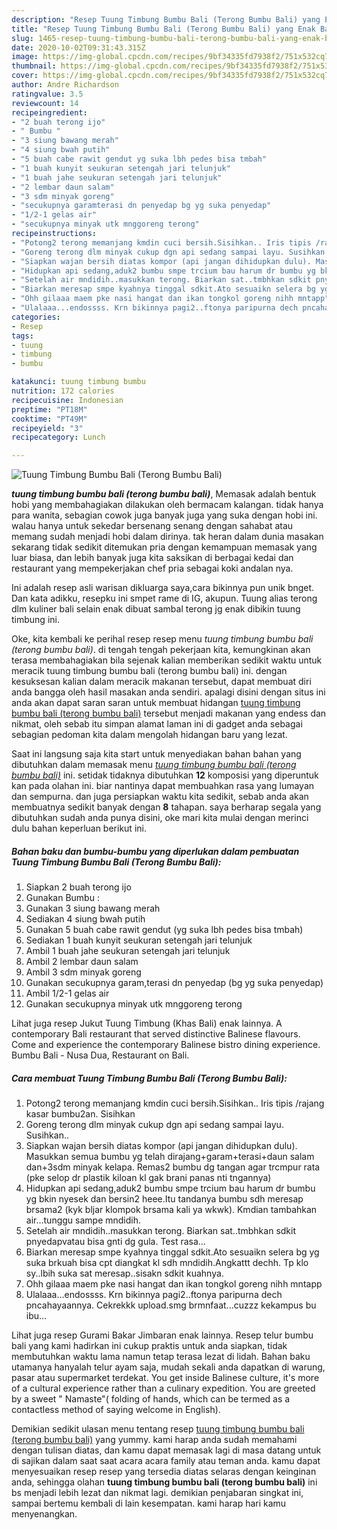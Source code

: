 ```yaml
---
description: "Resep Tuung Timbung Bumbu Bali (Terong Bumbu Bali) yang Enak Banget"
title: "Resep Tuung Timbung Bumbu Bali (Terong Bumbu Bali) yang Enak Banget"
slug: 1465-resep-tuung-timbung-bumbu-bali-terong-bumbu-bali-yang-enak-banget
date: 2020-10-02T09:31:43.315Z
image: https://img-global.cpcdn.com/recipes/9bf34335fd7938f2/751x532cq70/tuung-timbung-bumbu-bali-terong-bumbu-bali-foto-resep-utama.jpg
thumbnail: https://img-global.cpcdn.com/recipes/9bf34335fd7938f2/751x532cq70/tuung-timbung-bumbu-bali-terong-bumbu-bali-foto-resep-utama.jpg
cover: https://img-global.cpcdn.com/recipes/9bf34335fd7938f2/751x532cq70/tuung-timbung-bumbu-bali-terong-bumbu-bali-foto-resep-utama.jpg
author: Andre Richardson
ratingvalue: 3.5
reviewcount: 14
recipeingredient:
- "2 buah terong ijo"
- " Bumbu "
- "3 siung bawang merah"
- "4 siung bwah putih"
- "5 buah cabe rawit gendut yg suka lbh pedes bisa tmbah"
- "1 buah kunyit seukuran setengah jari telunjuk"
- "1 buah jahe seukuran setengah jari telunjuk"
- "2 lembar daun salam"
- "3 sdm minyak goreng"
- "secukupnya garamterasi dn penyedap bg yg suka penyedap"
- "1/2-1 gelas air"
- "secukupnya minyak utk mnggoreng terong"
recipeinstructions:
- "Potong2 terong memanjang kmdin cuci bersih.Sisihkan.. Iris tipis /rajang kasar bumbu2an. Sisihkan"
- "Goreng terong dlm minyak cukup dgn api sedang sampai layu. Susihkan.."
- "Siapkan wajan bersih diatas kompor (api jangan dihidupkan dulu). Masukkan semua bumbu yg telah dirajang+garam+terasi+daun salam dan+3sdm minyak kelapa. Remas2 bumbu dg tangan agar trcmpur rata (pke selop dr plastik kiloan kl gak brani panas nti tngannya)"
- "Hidupkan api sedang,aduk2 bumbu smpe trcium bau harum dr bumbu yg bkin nyesek dan bersin2 heee.Itu tandanya bumbu sdh meresap brsama2 (kyk bljar klompok brsama kali ya wkwk). Kmdian tambahkan air...tunggu sampe mndidih."
- "Setelah air mndidih..masukkan terong. Biarkan sat..tmbhkan sdkit pnyedapvatau bisa gnti dg gula. Test rasa..."
- "Biarkan meresap smpe kyahnya tinggal sdkit.Ato sesuaikn selera bg yg suka brkuah bisa cpt diangkat kl sdh mndidih.Angkattt dechh. Tp klo sy..lbih suka sat meresap..sisakn sdkit kuahnya."
- "Ohh gilaaa maem pke nasi hangat dan ikan tongkol goreng nihh mntapp"
- "Ulalaaa...endossss. Krn bikinnya pagi2..ftonya paripurna dech pncahayaannya. Cekrekkk upload.smg brmnfaat...cuzzz kekampus bu ibu..."
categories:
- Resep
tags:
- tuung
- timbung
- bumbu

katakunci: tuung timbung bumbu 
nutrition: 172 calories
recipecuisine: Indonesian
preptime: "PT18M"
cooktime: "PT49M"
recipeyield: "3"
recipecategory: Lunch

---
```



![Tuung Timbung Bumbu Bali (Terong Bumbu Bali)](https://img-global.cpcdn.com/recipes/9bf34335fd7938f2/751x532cq70/tuung-timbung-bumbu-bali-terong-bumbu-bali-foto-resep-utama.jpg)

<b><i>tuung timbung bumbu bali (terong bumbu bali)</i></b>, Memasak adalah bentuk hobi yang membahagiakan dilakukan oleh bermacam kalangan. tidak hanya para wanita, sebagian cowok juga banyak juga yang suka dengan hobi ini. walau hanya untuk sekedar bersenang senang dengan sahabat atau memang sudah menjadi hobi dalam dirinya. tak heran dalam dunia masakan sekarang tidak sedikit ditemukan pria dengan kemampuan memasak yang luar biasa, dan lebih banyak juga kita saksikan di berbagai kedai dan restaurant yang mempekerjakan chef pria sebagai koki andalan nya.

Ini adalah resep asli warisan dikluarga saya,cara bikinnya pun unik bnget. Dan kata adikku, resepku ini smpet rame di IG, akupun. Tuung alias terong dlm kuliner bali selain enak dibuat sambal terong jg enak dibikin tuung timbung ini.

Oke, kita kembali ke perihal resep resep menu <i>tuung timbung bumbu bali (terong bumbu bali)</i>. di tengah tengah pekerjaan kita, kemungkinan akan terasa membahagiakan bila sejenak kalian memberikan sedikit waktu untuk meracik tuung timbung bumbu bali (terong bumbu bali) ini. dengan kesuksesan kalian dalam meracik makanan tersebut, dapat membuat diri anda bangga oleh hasil masakan anda sendiri. apalagi disini dengan situs ini anda akan dapat saran saran untuk membuat hidangan <u>tuung timbung bumbu bali (terong bumbu bali)</u> tersebut menjadi makanan yang endess dan nikmat, oleh sebab itu simpan alamat laman ini di gadget anda sebagai sebagian pedoman kita dalam mengolah hidangan baru yang lezat.


Saat ini langsung saja kita start untuk menyediakan bahan bahan yang dibutuhkan dalam memasak menu <u><i>tuung timbung bumbu bali (terong bumbu bali)</i></u> ini. setidak tidaknya dibutuhkan <b>12</b> komposisi yang diperuntuk kan pada olahan ini. biar nantinya dapat membuahkan rasa yang lumayan dan sempurna. dan juga persiapkan waktu kita sedikit, sebab anda akan membuatnya sedikit banyak dengan <b>8</b> tahapan. saya berharap segala yang dibutuhkan sudah anda punya disini, oke mari kita mulai dengan merinci dulu bahan keperluan berikut ini.

<!--inarticleads1-->

##### Bahan baku dan bumbu-bumbu yang diperlukan dalam pembuatan Tuung Timbung Bumbu Bali (Terong Bumbu Bali):

1. Siapkan 2 buah terong ijo
1. Gunakan  Bumbu :
1. Gunakan 3 siung bawang merah
1. Sediakan 4 siung bwah putih
1. Gunakan 5 buah cabe rawit gendut (yg suka lbh pedes bisa tmbah)
1. Sediakan 1 buah kunyit seukuran setengah jari telunjuk
1. Ambil 1 buah jahe seukuran setengah jari telunjuk
1. Ambil 2 lembar daun salam
1. Ambil 3 sdm minyak goreng
1. Gunakan secukupnya garam,terasi dn penyedap (bg yg suka penyedap)
1. Ambil 1/2-1 gelas air
1. Gunakan secukupnya minyak utk mnggoreng terong


Lihat juga resep Jukut Tuung Timbung (Khas Bali) enak lainnya. A contemporary Bali restaurant that served distinctive Balinese flavours. Come and experience the contemporary Balinese bistro dining experience. Bumbu Bali - Nusa Dua, Restaurant on Bali. 

<!--inarticleads2-->

##### Cara membuat Tuung Timbung Bumbu Bali (Terong Bumbu Bali):

1. Potong2 terong memanjang kmdin cuci bersih.Sisihkan.. Iris tipis /rajang kasar bumbu2an. Sisihkan
1. Goreng terong dlm minyak cukup dgn api sedang sampai layu. Susihkan..
1. Siapkan wajan bersih diatas kompor (api jangan dihidupkan dulu). Masukkan semua bumbu yg telah dirajang+garam+terasi+daun salam dan+3sdm minyak kelapa. Remas2 bumbu dg tangan agar trcmpur rata (pke selop dr plastik kiloan kl gak brani panas nti tngannya)
1. Hidupkan api sedang,aduk2 bumbu smpe trcium bau harum dr bumbu yg bkin nyesek dan bersin2 heee.Itu tandanya bumbu sdh meresap brsama2 (kyk bljar klompok brsama kali ya wkwk). Kmdian tambahkan air...tunggu sampe mndidih.
1. Setelah air mndidih..masukkan terong. Biarkan sat..tmbhkan sdkit pnyedapvatau bisa gnti dg gula. Test rasa...
1. Biarkan meresap smpe kyahnya tinggal sdkit.Ato sesuaikn selera bg yg suka brkuah bisa cpt diangkat kl sdh mndidih.Angkattt dechh. Tp klo sy..lbih suka sat meresap..sisakn sdkit kuahnya.
1. Ohh gilaaa maem pke nasi hangat dan ikan tongkol goreng nihh mntapp
1. Ulalaaa...endossss. Krn bikinnya pagi2..ftonya paripurna dech pncahayaannya. Cekrekkk upload.smg brmnfaat...cuzzz kekampus bu ibu...


Lihat juga resep Gurami Bakar Jimbaran enak lainnya. Resep telur bumbu bali yang kami hadirkan ini cukup praktis untuk anda siapkan, tidak membutuhkan waktu lama namun tetap terasa lezat di lidah. Bahan baku utamanya hanyalah telur ayam saja, mudah sekali anda dapatkan di warung, pasar atau supermarket terdekat. You get inside Balinese culture, it&#39;s more of a cultural experience rather than a culinary expedition. You are greeted by a sweet &#34; Namaste&#34;( folding of hands, which can be termed as a contactless method of saying welcome in English). 

Demikian sedikit ulasan menu tentang resep <u>tuung timbung bumbu bali (terong bumbu bali)</u> yang yummy. kami harap anda sudah memahami dengan tulisan diatas, dan kamu dapat memasak lagi di masa datang untuk di sajikan dalam saat saat acara acara family atau teman anda. kamu dapat menyesuaikan resep resep yang tersedia diatas selaras dengan keinginan anda, sehingga olahan <b>tuung timbung bumbu bali (terong bumbu bali)</b> ini bs menjadi lebih lezat dan nikmat lagi. demikian penjabaran singkat ini, sampai bertemu kembali di lain kesempatan. kami harap hari kamu menyenangkan.
